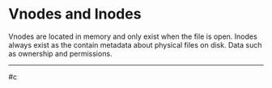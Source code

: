 # Vnodes and Inodes
Vnodes are located in memory and only exist when the file is open. Inodes always exist as the contain metadata about physical files on disk. Data such as ownership and permissions.




---
#c